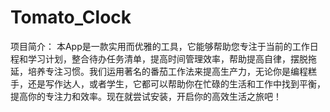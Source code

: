 # Tomato_Clock

项目简介：
本App是一款实用而优雅的工具，它能够帮助您专注于当前的工作日程和学习计划，整合待办任务清单，提高时间管理效率，帮助提高自律，摆脱拖延，培养专注习惯。我们运用著名的番茄工作法来提高生产力，无论你是编程糕手，还是写作达人，或者学生，它都可以帮助你在忙碌的生活和工作中找到平衡，提高你的专注力和效率。现在就尝试安装，开启你的高效生活之旅吧！

